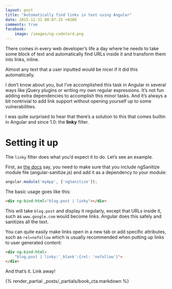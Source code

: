 ```yaml
---
layout: post
title: "Automatically find links in text using Angular"
date: 2015-12-31 00:07:25 +0200
comments: true
facebook:
    image: /images/ng-codelord.png
---
```


There comes in every web developer’s life a day where he needs to take some block of text and automatically find URLs inside it and transform them into links, inline.

Almost any text that a user inputted would be nicer if it did this automatically.

I don’t know about you, but I’ve accomplished this task in Angular in several ways like jQuery plugins or writing my own regular expressions.
It’s not fun adding extra dependencies to accomplish this minor tasks. And it’s always a bit nontrivial to add link support without opening yourself up to some vulnerabilities.

I was quite surprised to hear that there’s a solution to this that comes builtin in Angular and since 1.0: the **linky** filter.

# Setting it up

The `linky` filter does what you’d expect it to do.
Let’s see an example.

First, as [the docs](https://docs.angularjs.org/api/ngSanitize/filter/linky) say, you need to make sure that you include  ngSanitize module file (angular-sanitize.js) and add it as a dependency to your module:

```javascript
angular.module('myApp', ['ngSanitize']);
```

The basic usage goes like this:

```html
<div ng-bind-html="blog.post | linky"></div>
```

This will take `blog.post` and display it regularly, except that URLs inside it, such as `www.google.com` would become links.
Angular does this safely and sanitizes all the text.

You can quite easily make links open in a new tab or add specific attributes, such as `rel=nofollow` which is usually recommended when putting up links to user generated content:

```html
<div ng-bind-html=
    "blog.post | linky:'_blank':{rel: 'nofollow'}">
</div>
```

And that’s it. Link away!

{% render_partial _posts/_partials/book_cta.markdown %}
